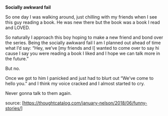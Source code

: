 **Socially awkward fail** 

So one day I was walking around, just chilling with my friends when I see this guy reading a book. He was new there but the book was a book I read and LOVED.

So naturally I approach this boy hoping to make a new friend and bond over the series. Being the socially awkward fail I am I planned out ahead of time what I’d say: “Hey, we’ve [my friends and I] wanted to come over to say hi cause I say you were reading a book I liked and I hope we can talk more in the future.”

But no.

Once we got to him I panicked and just had to blurt out “We’ve come to hello you.” and I think my voice cracked and I almost started to cry.

Never gonna talk to them again.


source: [https://thoughtcatalog.com/january-nelson/2018/06/funny-stories/]
